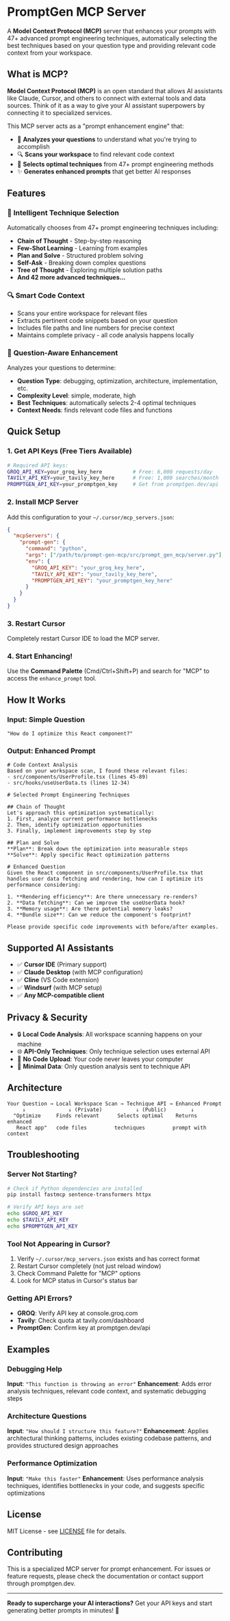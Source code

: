 # PromptGen MCP Server

A **Model Context Protocol (MCP)** server that enhances your prompts with 47+ advanced prompt engineering techniques, automatically selecting the best techniques based on your question type and providing relevant code context from your workspace.

## What is MCP?

**Model Context Protocol (MCP)** is an open standard that allows AI assistants like Claude, Cursor, and others to connect with external tools and data sources. Think of it as a way to give your AI assistant superpowers by connecting it to specialized services.

This MCP server acts as a "prompt enhancement engine" that:
- 🧠 **Analyzes your questions** to understand what you're trying to accomplish
- 🔍 **Scans your workspace** to find relevant code context
- 🎯 **Selects optimal techniques** from 47+ prompt engineering methods
- ✨ **Generates enhanced prompts** that get better AI responses

## Features

### 🚀 **Intelligent Technique Selection**
Automatically chooses from 47+ prompt engineering techniques including:
- **Chain of Thought** - Step-by-step reasoning
- **Few-Shot Learning** - Learning from examples
- **Plan and Solve** - Structured problem solving
- **Self-Ask** - Breaking down complex questions
- **Tree of Thought** - Exploring multiple solution paths
- **And 42 more advanced techniques...**

### 🔍 **Smart Code Context**
- Scans your entire workspace for relevant files
- Extracts pertinent code snippets based on your question
- Includes file paths and line numbers for precise context
- Maintains complete privacy - all code analysis happens locally

### 🎯 **Question-Aware Enhancement**
Analyzes your questions to determine:
- **Question Type**: debugging, optimization, architecture, implementation, etc.
- **Complexity Level**: simple, moderate, high
- **Best Techniques**: automatically selects 2-4 optimal techniques
- **Context Needs**: finds relevant code files and functions

## Quick Setup

### 1. Get API Keys (Free Tiers Available)
```bash
# Required API keys:
GROQ_API_KEY=your_groq_key_here          # Free: 6,000 requests/day
TAVILY_API_KEY=your_tavily_key_here      # Free: 1,000 searches/month
PROMPTGEN_API_KEY=your_promptgen_key     # Get from promptgen.dev/api
```

### 2. Install MCP Server
Add this configuration to your `~/.cursor/mcp_servers.json`:

```json
{
  "mcpServers": {
    "prompt-gen": {
      "command": "python",
      "args": ["/path/to/prompt-gen-mcp/src/prompt_gen_mcp/server.py"],
      "env": {
        "GROQ_API_KEY": "your_groq_key_here",
        "TAVILY_API_KEY": "your_tavily_key_here", 
        "PROMPTGEN_API_KEY": "your_promptgen_key_here"
      }
    }
  }
}
```

### 3. Restart Cursor
Completely restart Cursor IDE to load the MCP server.

### 4. Start Enhancing!
Use the **Command Palette** (Cmd/Ctrl+Shift+P) and search for "MCP" to access the `enhance_prompt` tool.

## How It Works

### Input: Simple Question
```
"How do I optimize this React component?"
```

### Output: Enhanced Prompt
```
# Code Context Analysis
Based on your workspace scan, I found these relevant files:
- src/components/UserProfile.tsx (lines 45-89)
- src/hooks/useUserData.ts (lines 12-34)

# Selected Prompt Engineering Techniques

## Chain of Thought
Let's approach this optimization systematically:
1. First, analyze current performance bottlenecks
2. Then, identify optimization opportunities
3. Finally, implement improvements step by step

## Plan and Solve
**Plan**: Break down the optimization into measurable steps
**Solve**: Apply specific React optimization patterns

# Enhanced Question
Given the React component in src/components/UserProfile.tsx that handles user data fetching and rendering, how can I optimize its performance considering:

1. **Rendering efficiency**: Are there unnecessary re-renders?
2. **Data fetching**: Can we improve the useUserData hook?
3. **Memory usage**: Are there potential memory leaks?
4. **Bundle size**: Can we reduce the component's footprint?

Please provide specific code improvements with before/after examples.
```

## Supported AI Assistants

- ✅ **Cursor IDE** (Primary support)
- ✅ **Claude Desktop** (with MCP configuration)
- ✅ **Cline** (VS Code extension)
- ✅ **Windsurf** (with MCP setup)
- ✅ **Any MCP-compatible client**

## Privacy & Security

- 🔒 **Local Code Analysis**: All workspace scanning happens on your machine
- 🌐 **API-Only Techniques**: Only technique selection uses external API
- 🔐 **No Code Upload**: Your code never leaves your computer
- 🎯 **Minimal Data**: Only question analysis sent to technique API

## Architecture

```
Your Question → Local Workspace Scan → Technique API → Enhanced Prompt
     ↓              ↓ (Private)           ↓ (Public)        ↓
  "Optimize     Finds relevant      Selects optimal    Returns enhanced
   React app"   code files         techniques         prompt with context
```

## Troubleshooting

### Server Not Starting?
```bash
# Check if Python dependencies are installed
pip install fastmcp sentence-transformers httpx

# Verify API keys are set
echo $GROQ_API_KEY
echo $TAVILY_API_KEY  
echo $PROMPTGEN_API_KEY
```

### Tool Not Appearing in Cursor?
1. Verify `~/.cursor/mcp_servers.json` exists and has correct format
2. Restart Cursor completely (not just reload window)
3. Check Command Palette for "MCP" options
4. Look for MCP status in Cursor's status bar

### Getting API Errors?
- **GROQ**: Verify API key at console.groq.com
- **Tavily**: Check quota at tavily.com/dashboard  
- **PromptGen**: Confirm key at promptgen.dev/api

## Examples

### Debugging Help
**Input**: `"This function is throwing an error"`
**Enhancement**: Adds error analysis techniques, relevant code context, and systematic debugging steps

### Architecture Questions  
**Input**: `"How should I structure this feature?"`
**Enhancement**: Applies architectural thinking patterns, includes existing codebase patterns, and provides structured design approaches

### Performance Optimization
**Input**: `"Make this faster"`
**Enhancement**: Uses performance analysis techniques, identifies bottlenecks in your code, and suggests specific optimizations

## License

MIT License - see [LICENSE](LICENSE) file for details.

## Contributing

This is a specialized MCP server for prompt enhancement. For issues or feature requests, please check the documentation or contact support through promptgen.dev.

---

**Ready to supercharge your AI interactions?** Get your API keys and start generating better prompts in minutes! 🚀 